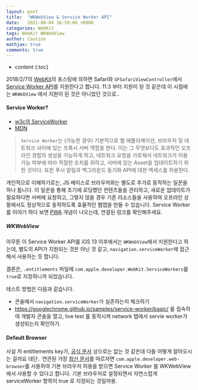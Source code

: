 ```yaml
---
layout: post
title:  "WKWebView & Service Worker API"
date:   2021-08-04 16:59:06 +0900
categories: WebKit
tags: WebKit WKWebView
author: Caution
mathjax: true
comments: true
---
```


* content
{:toc}

2018/2/7의 [WebKit](https://webkit.org/blog/8090/workers-at-your-service/)의 포스팅에 의하면 Safari와 `SFSafariViewController`에서 [Service Worker API]()를 지원한다고 합니다.
11.3 부터 지원이 된 것 같은데 이 시점에는 `WKWebView` 에서 지원이 된 것은 아니었던 것으로..

#### Service Worker?
- [w3c의 ServiceWorker](https://w3c.github.io/ServiceWorker/)
- [MDN](https://developer.mozilla.org/en-US/docs/Web/API/Service_Worker_API)

> `Service Worker`는 (가능한 경우) 기본적으로 웹 애플리케이션, 브라우저 및 네트워크 사이에 있는 프록시 서버 역할을 한다. 이는 그 무엇보다도 효과적인 오프라인 경험의 생성을 가능하게 하고, 네트워크 요청을 가로채서 네트워크가 이용 가능 여부에 따라 적절한 조치를 취하고, 서버에 있는 Asset을 업데이트하기 위한 것이다. 또한 푸시 알림과 백그라운드 동기화 API에 대한 액세스를 허용한다.

개인적으로 이해하기로는, JS 베이스로 브라우저와는 별도로 추가로 동작하는 일꾼을 하나 둡니다. 이 일꾼을 통해 초기에 로딩했던 컨텐츠들을 관리하고, 새로운 업데이트가 필요하다면 서버에 요청하고, 그렇지 않을 경우 기존 리소스들을 사용하여 오프라인 상황에서도 정상적으로 동작하도록 효율적인 웹앱을 만들 수 있습니다.
Service Worker를 이야기 하다 보면 [PWA](https://developer.mozilla.org/ko/docs/Web/Progressive_web_apps/Introduction) 개념이 나오는데, 연결된 링크를 확인해주세요.

##### WKWebView
아무튼 이 Service Worker API를 iOS 13 이후에서는 `WKWebView`에서 지원한다고 하는데, 별도의 API가 지원되는 것은 아닌 것 같고, `navigation.serviceWorker`에 접근해서 사용하는 듯 합니다.

결론은, `.entitlements` 파일에 `com.apple.developer.WebKit.ServiceWorkers`를 `true`로 지정하니까 되었습니다.

테스트 방법은 다음과 같습니다.
- 콘솔에서 `navigation.serviceWorker`가 실존하는지 체크하기
- https://googlechrome.github.io/samples/service-worker/basic/ 를 접속하여 개발자 콘솔을 열고, live test 를 동작시켜 network 탭에서 servie worker가 생성되는지 확인하기.


#### Default Browser
사실 저 entitlements key가, [공식 문서](https://developer.apple.com/documentation/bundleresources/entitlements) 상으로는 없는 것 같은데 다들 어떻게 알아오시는 걸까요 대단.. 연관된 가장 [최신 문서](https://developer.apple.com/documentation/xcode/preparing-your-app-to-be-the-default-browser-or-email-client)를 따르자면 `com.apple.developer.web-browser`를 사용하여 기본 브라우저 허용을 받으면 Service Worker 를 WKWebView에서 사용할 수 있다고 합니다.
기본 브라우저로 설정되면서 자연스럽게 serviceWorker 항목이 true 로 지정되는 것일까용.
